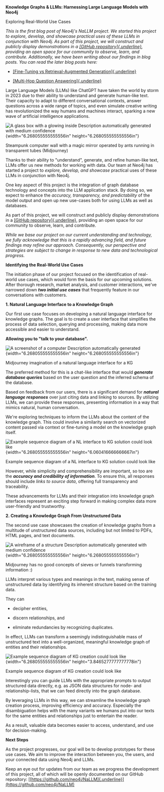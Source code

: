 **Knowledge Graphs & LLMs: Harnessing Large Language Models with Neo4j**

Exploring Real-World Use Cases

*This is the first blog post of Neo4j's NaLLM project. We started this
project to explore, develop, and showcase practical uses of these LLMs
in conjunction with Neo4j. As part of this project, we will construct
and publicly display demonstrations in a [[GitHub
repository]{.underline}](https://github.com/neo4j/NaLLM), providing an
open space for our community to observe, learn, and contribute.
Additionally, we have been writing about our findings in blog posts. You
can read the later blog posts here:*

-   [[Fine-Tuning vs Retrieval-Augmented
    Generation]{.underline}](https://medium.com/neo4j/knowledge-graphs-llms-fine-tuning-vs-retrieval-augmented-generation-30e875d63a35)

-   [[Multi-Hop Question
    Answering]{.underline}](https://medium.com/neo4j/knowledge-graphs-llms-multi-hop-question-answering-322113f53f51)

Large Language Models (LLMs) like ChatGPT have taken the world by storm
in 2023 due to their ability to understand and generate human-like text.
Their capacity to adapt to different conversational contexts, answer
questions across a wide range of topics, and even simulate creative
writing has revolutionized the way humans and machines interact,
sparking a new wave of artificial intelligence applications.

![A glass box with a glowing inside Description automatically generated
with medium
confidence](media/medium_article_1/media/image1.png){width="6.268055555555556in"
height="6.268055555555556in"}

Steampunk computer wall with a magic mirror operated by ants running in
transparent tubes (Midjourney)

Thanks to their ability to "understand", generate, and refine human-like
text, LLMs offer us new methods for working with data. Our team at Neo4j
has started a project to *explore, develop, *and* showcase* practical
uses of these LLMs in conjunction with Neo4j.

One key aspect of this project is the integration of graph database
technology and concepts into the LLM application stack. By doing so, we
expect to enhance the *accuracy, transparency, *and* predictability* of
the model output and open up new use-cases both for using LLMs as well
as databases.

As part of this project, we will construct and publicly display
demonstrations in a [[GitHub
repository]{.underline}](https://github.com/neo4j/NaLLM), providing an
open space for our community to observe, learn, and contribute.

*While we base our project on our current understanding and technology,
we fully acknowledge that this is a rapidly advancing field, and future
findings may refine our approach. Consequently, our perspective and
strategies are subject to change in response to new data and
technological progress.*

**Identifying the Real-World Use Cases**

The initiation phase of our project focused on the identification of
real-world use cases, which would form the basis for our upcoming
solutions. After thorough research, market analysis, and customer
interactions, we've narrowed down ***two initial use cases*** that
frequently feature in our conversations with customers.

**1. Natural Language Interface to a Knowledge Graph**

Our first use case focuses on developing a natural language interface
for knowledge graphs. The goal is to create a user interface that
simplifies the process of data selection, querying and processing,
making data more accessible and easier to understand.

**Allowing you to "talk to your database".**

![A screenshot of a computer Description automatically
generated](media/medium_article_1/media/image2.png){width="6.268055555555556in"
height="6.268055555555556in"}

Midjourney imagination of a natural language interface for a KG

The preferred method for this is a chat-like interface that
would ***generate database queries*** based on the user question and the
inferred schema of the database.

Based on feedback from our users, there is a significant demand
for ***natural language responses*** over just citing data and linking
to sources. By utilizing LLMs, we can provide these responses,
presenting information in a way that mimics natural, human conversation.

We're exploring techniques to inform the LLMs about the content of the
knowledge graph. This could involve a similarity search on vectorized
content passed via context or fine-tuning a model on the knowledge graph
itself.

![Example sequence diagram of a NL interface to KG solution could look
like](media/medium_article_1/media/image3.png){width="6.268055555555556in"
height="6.060416666666667in"}

Example sequence diagram of a NL interface to KG solution could look
like

However, while simplicity and comprehensibility are important, so too
are the ***accuracy and credibility of information***. To ensure this,
all responses should include *links to source data*, offering full
transparency and traceability.

These advancements for LLMs and their integration into knowledge graph
interfaces represent an exciting step forward in making complex data
more user-friendly and trustworthy.

**2. Creating a Knowledge Graph From Unstructured Data**

The second use case showcases the creation of knowledge graphs from a
multitude of unstructured data sources, including but not limited to
PDFs, HTML pages, and text documents.

![A wireframe of a structure Description automatically generated with
medium
confidence](media/medium_article_1/media/image4.png){width="6.268055555555556in"
height="6.268055555555556in"}

Midjourney has no good concepts of sieves or funnels transforming
information :)

LLMs interpret various types and meanings in the text, making sense of
unstructured data by identifying its inherent structure based on the
training data.

They can

-   decipher entities,

-   discern relationships, and

-   eliminate redundancies by recognizing duplicates.

In effect, LLMs can transform a seemingly indistinguishable mass of
unstructured text into a well-organized, meaningful knowledge graph of
entities and their relationships.

![Example sequence diagram of KG creation could look
like](media/medium_article_1/media/image5.png){width="6.268055555555556in"
height="3.8465277777777778in"}

Example sequence diagram of KG creation could look like

Interestingly you can guide LLMs with the appropriate prompts to output
structured data directly, e.g. as JSON data structures for node- and
relationship-lists, that we can feed directly into the graph database.

By leveraging LLMs in this way, we can streamline the knowledge graph
creation process, improving efficiency and accuracy. Especially the
disambiguation helps with the many variants we humans put into our texts
for the same entities and relationships just to entertain the reader.

As a result, valuable data becomes easier to access, understand, and use
for decision-making.

**Next Steps**

As the project progresses, our goal will be to develop prototypes for
these use cases. We aim to improve the interaction between you, the
users, and your connected data using Neo4j and LLMs.

Keep an eye out for updates from our team as we progress the development
of this project, all of which will be openly documented on our GitHub
repository: [[https://github.com/neo4j/NaLLM]{.underline}](https://github.com/neo4j/NaLLM)
